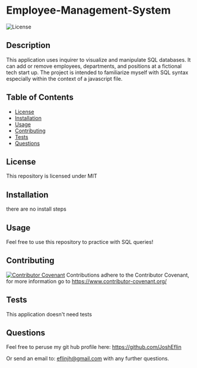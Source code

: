 # Employee-Management-System
![License](https://img.shields.io/badge/license-MIT-blue?logo=github)

## Description
This application uses inquirer to visualize and manipulate SQL databases. It can add or remove employees, departments, and positions at a fictional tech start up. The project is intended to familiarize myself with SQL syntax especially within the context of a javascript file.

## Table of Contents
- [License](#license)
- [Installation](#installation)
- [Usage](#usage)
- [Contributing](#contributing)
- [Tests](#tests)
- [Questions](#Questions)

## License
 This repository is licensed under
    MIT
 ## Installation
 there are no install steps

 ## Usage
 Feel free to use this repository to practice with SQL queries!

 ## Contributing
 [![Contributor Covenant](https://img.shields.io/badge/Contributor%20Covenant-2.1-4baaaa.svg)](code_of_conduct.md) Contributions adhere to the Contributor Covenant, for more information go to https://www.contributor-covenant.org/

 ## Tests
 This application doesn't need tests

 ## Questions

 Feel free to peruse my git hub profile here:
 https://github.com/JoshEflin

 Or send an email to:
 eflinjh@gmail.com
 with  any further questions.

  
 
